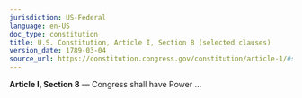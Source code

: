 ```yaml
---
jurisdiction: US-Federal
language: en-US
doc_type: constitution
title: U.S. Constitution, Article I, Section 8 (selected clauses)
version_date: 1789-03-04
source_url: https://constitution.congress.gov/constitution/article-1/#section-8
---
```


**Article I, Section 8** — Congress shall have Power ...